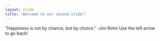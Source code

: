 ```yaml
---
layout: slide
title: "Welcome to our second slide!"
---
```

"Happiness is not by chance, but by choice." -Jim Rohn
Use the left arrow to go back!
